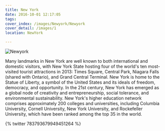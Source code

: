 ```yaml
---
title: New York
date: 2016-10-01 12:17:05
tags:
cover_index: /images/Newyork/Newyork
cover_detail: /images/1
location: NewYork

---
```


![Newyork](/images/Newyork/Newyork4.jpeg)

Many landmarks in New York are well known to both international and domestic visitors, with New York State hosting four of the world's ten most-visited tourist attractions in 2013: Times Square, Central Park, Niagara Falls (shared with Ontario), and Grand Central Terminal. New York is home to the Statue of Liberty, a symbol of the United States and its ideals of freedom, democracy, and opportunity. In the 21st century, New York has emerged as a global node of creativity and entrepreneurship, social tolerance, and environmental sustainability. New York's higher education network comprises approximately 200 colleges and universities, including Columbia University, Cornell University, New York University, and Rockefeller University, which have been ranked among the top 35 in the world.


{% twitter 783793679949451264 %}
